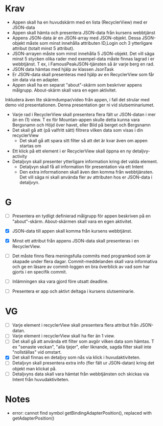 # Krav
- Appen skall ha en huvudskärm med en lista (RecyclerView) med er JSON-data
- Appen skall hämta och presentera JSON-data från kursens webbtjänst
- Appens JSON-data är en JSON-array med JSON-objekt. Dessa JSON-objekt måste som minst innehålla attributen ID,Login och 3 ytterligare attribut (totalt minst 5 attribut).
- JSON-arrayen måste som minst innehålla 5 JSON-objekt. Det vill säga minst 5 stycken olika rader med exempel-data måste finnas lagrad i er webbtjänst. T ex, i FamousPeakJSON-tjänsten så är varje berg en rad.
- JSON data hämtas med hjälp av klassen JsonTask
- Er JSON-data skall presenteras med hjälp av en RecyclerView som får sin data via en adapter.
- Appen skall ha en separat "about"-skärm som beskriver appens målgrupp. About-skärm skall vara en egen aktivitet.

Inkludera även lite skärmdumpar/video från appen, i fall det strular med demo vid presentationen. Denna presentation ger ni vid slutseminariumet.

- Varje rad i RecyclerView skall presentera flera fält ur JSON-datan i mer än en (1) view. T ex för Mountan-appen skulle detta kunna vara Bergsnamn och Höjd över havet, eller Bild på berget och Bergsnamn
- Det skall gå att (på valfritt sätt) filtrera vilken data som visas i din recyclerView
  - Det skall gå att spara sitt filter så att det är kvar även om appen startas om
- Ett klick på ett element i er RecyclerView skall öppna en ny detaljvy-activity
- Detaljvyn skall presenter ytterligare information kring det valda element.
  - Detaljvyn skall få all information för presentation via ett Intent
  - Den extra informationen skall även den komma från webbtjänsten. Det vill säga ni skall använda fler av attributen hos er JSON-data i detaljvyn.

# G
- [ ] Presentera en tydligt definierad målgrupp för appen beskriven på en "about"-skärm. About-skärmen skall vara en egen aktivitet.  
- [x] JSON-data till appen skall komma från kursens webbtjänst.  
- [x] Minst ett attribut från appens JSON-data skall presenteras i en RecyclerView.  
- [ ] Det måste finns flera meningsfulla commits med programkod som är skapade under flera dagar. Commit-meddelanden skall vara informativa och ge en läsare av commit-loggen en bra överblick av vad som har gjorts i en specifik commit.  
- [ ] Inlämningen ska vara gjord före utsatt deadline.  
- [ ] Presentera er app och aktivt deltaga i kursens slutseminarie.  


# VG

- [ ] Varje element i recyclerView skall presentera flera attribut från JSON-datan.  
- [ ] Varje element i recyclerView skall ha fler än 1 view.  
- [ ] Det skall gå att använda ett filter som avgör vilken data som hämtas. T ex "senaste veckan", "alla tjejer", eller liknande, sagda filter skall inte "nollställas" vid omstart.  
- [x] Det skall finnas en detaljvy som nås via klick i huvudaktiviteten.  
- [ ] Detaljvyn skall presentera extra info (fler fält ur JSON-datan) kring det objekt man klickat på.  
- [ ] Detaljvyns data skall vara hämtat från webbtjänsten och skickas via Intent från huvudaktiviteten.  

# Notes
- error: cannot find symbol getBindingAdapterPosition(), replaced with getAdapterPosition()